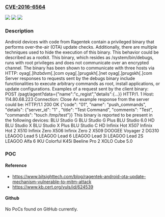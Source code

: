 ### [CVE-2016-6564](https://cve.mitre.org/cgi-bin/cvename.cgi?name=CVE-2016-6564)
![](https://img.shields.io/static/v1?label=Product&message=Android%20software&color=blue)
![](https://img.shields.io/static/v1?label=Version&message=&color=brightgreen)
![](https://img.shields.io/static/v1?label=Vulnerability&message=CWE-494&color=brightgreen)

### Description

Android devices with code from Ragentek contain a privileged binary that performs over-the-air (OTA) update checks. Additionally, there are multiple techniques used to hide the execution of this binary. This behavior could be described as a rootkit. This binary, which resides as /system/bin/debugs, runs with root privileges and does not communicate over an encrypted channel. The binary has been shown to communicate with three hosts via HTTP: oyag[.]lhzbdvm[.]com oyag[.]prugskh[.]net oyag[.]prugskh[.]com Server responses to requests sent by the debugs binary include functionalities to execute arbitrary commands as root, install applications, or update configurations. Examples of a request sent by the client binary: POST /pagt/agent?data={"name":"c_regist","details":{...}} HTTP/1. 1 Host: 114.80.68.223 Connection: Close An example response from the server could be: HTTP/1.1 200 OK {"code": "01", "name": "push_commands", "details": {"server_id": "1" , "title": "Test Command", "comments": "Test", "commands": "touch /tmp/test"}} This binary is reported to be present in the following devices: BLU Studio G BLU Studio G Plus BLU Studio 6.0 HD BLU Studio X BLU Studio X Plus BLU Studio C HD Infinix Hot X507 Infinix Hot 2 X510 Infinix Zero X506 Infinix Zero 2 X509 DOOGEE Voyager 2 DG310 LEAGOO Lead 5 LEAGOO Lead 6 LEAGOO Lead 3i LEAGOO Lead 2S LEAGOO Alfa 6 IKU Colorful K45i Beeline Pro 2 XOLO Cube 5.0

### POC

#### Reference
- https://www.bitsighttech.com/blog/ragentek-android-ota-update-mechanism-vulnerable-to-mitm-attack
- https://www.kb.cert.org/vuls/id/624539

#### Github
No PoCs found on GitHub currently.

